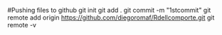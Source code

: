 #Pushing files to github
git init
 git add .
 git commit -m "1stcommit"
git remote add origin https://github.com/diegoromaf/Rdellcomporte.git
 git remote -v
